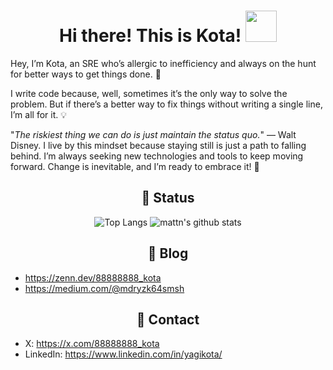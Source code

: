 <h1 align="center">
  Hi there! This is Kota!
  <img src="https://media.giphy.com/media/pqStRjJyVEZDapW6EM/giphy.gif?cid=ecf05e47pdzis94g42s51v8kpvp9hg6f82fr2rq3pzrj3jea&ep=v1_gifs_search&rid=giphy.gif&ct=g", width="50px" height="50px"/>
</h1>

Hey, I’m Kota, an SRE who’s allergic to inefficiency and always on the hunt for better ways to get things done. 🚀

I write code because, well, sometimes it’s the only way to solve the problem. But if there’s a better way to fix things without writing a single line, I’m all for it. 💡

"*The riskiest thing we can do is just maintain the status quo.*" — Walt Disney. I live by this mindset because staying still is just a path to falling behind. I’m always seeking new technologies and tools to keep moving forward. Change is inevitable, and I’m ready to embrace it! 🔮


<h2 align="center">
🤪 Status
</h2>

<div align="center">

![Top Langs](https://github-readme-stats.vercel.app/api/top-langs/?username=yagikota&hide=html,css,scss,javascript,ruby,php)
![mattn's github stats](https://github-readme-stats.vercel.app/api?username=yagikota&show_icons=true&count_private=true&line_height=40)

</div>

<h2 align="center">
📝 Blog
</h2>

- https://zenn.dev/88888888_kota
- https://medium.com/@mdryzk64smsh


<h2 align="center">
📮 Contact
</h2>

- X: https://x.com/88888888_kota
- LinkedIn: https://www.linkedin.com/in/yagikota/

